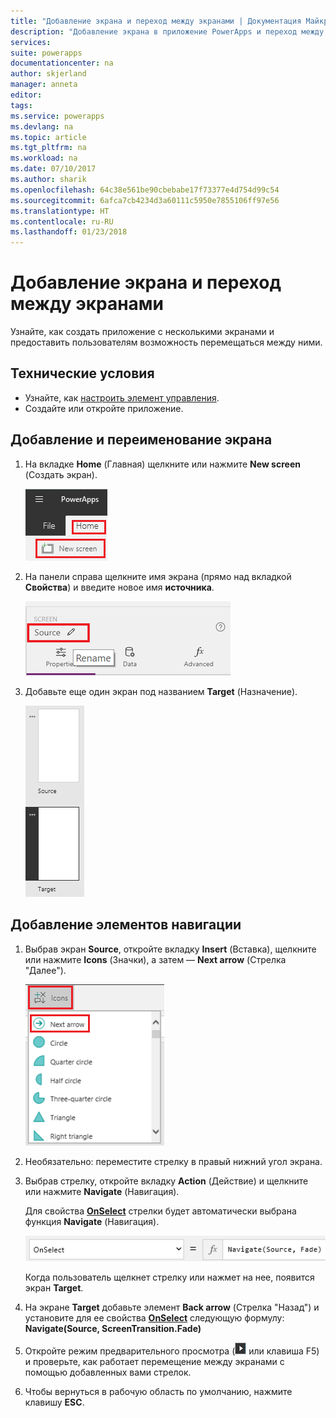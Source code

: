 ```yaml
---
title: "Добавление экрана и переход между экранами | Документация Майкрософт"
description: "Добавление экрана в приложение PowerApps и переход между экранами с помощью стрелок вперед и назад"
services: 
suite: powerapps
documentationcenter: na
author: skjerland
manager: anneta
editor: 
tags: 
ms.service: powerapps
ms.devlang: na
ms.topic: article
ms.tgt_pltfrm: na
ms.workload: na
ms.date: 07/10/2017
ms.author: sharik
ms.openlocfilehash: 64c38e561be90cbebabe17f73377e4d754d99c54
ms.sourcegitcommit: 6afca7cb4234d3a60111c5950e7855106ff97e56
ms.translationtype: HT
ms.contentlocale: ru-RU
ms.lasthandoff: 01/23/2018
---
```

# <a name="add-a-screen-and-navigate-between-screens"></a>Добавление экрана и переход между экранами
Узнайте, как создать приложение с несколькими экранами и предоставить пользователям возможность перемещаться между ними.

## <a name="prerequisites"></a>Технические условия
* Узнайте, как [настроить элемент управления](add-configure-controls.md).
* Создайте или откройте приложение.

## <a name="add-and-rename-a-screen"></a>Добавление и переименование экрана
1. На вкладке **Home** (Главная) щелкните или нажмите **New screen** (Создать экран).

    ![Команда добавления экрана на вкладке Home (Главная)](./media/add-screen-context-variables/add-screen.png)

2. На панели справа щелкните имя экрана (прямо над вкладкой **Свойства**) и введите новое имя **источника**.

    ![Переименование экрана по умолчанию](./media/add-screen-context-variables/name-source-screen.png)

3. Добавьте еще один экран под названием **Target** (Назначение).

    ![Два экрана на панели навигации слева](./media/add-screen-context-variables/two-screens-in-nav.png)

## <a name="add-navigation"></a>Добавление элементов навигации
1. Выбрав экран **Source**, откройте вкладку **Insert** (Вставка), щелкните или нажмите **Icons** (Значки), а затем — **Next arrow** (Стрелка "Далее").  

    ![Shapes (Фигуры) на вкладке Insert (Вставка)](./media/add-screen-context-variables/add-next-arrow.png)

2. Необязательно: переместите стрелку в правый нижний угол экрана.

3. Выбрав стрелку, откройте вкладку **Action** (Действие) и щелкните или нажмите **Navigate** (Навигация).

    Для свойства **[OnSelect](controls/properties-core.md)** стрелки будет автоматически выбрана функция **Navigate** (Навигация).  

    ![Для свойства OnSelect выбрана функция Navigate (Навигация)](./media/add-screen-context-variables/onselect-default.png)

    Когда пользователь щелкнет стрелку или нажмет на нее, появится экран **Target**.

4. На экране **Target** добавьте элемент **Back arrow** (Стрелка "Назад") и установите для ее свойства **[OnSelect](controls/properties-core.md)** следующую формулу:
   <br>**Navigate(Source, ScreenTransition.Fade)**

5. Откройте режим предварительного просмотра (![](./media/add-screen-context-variables/preview.png) или клавиша F5) и проверьте, как работает перемещение между экранами с помощью добавленных вами стрелок.

6. Чтобы вернуться в рабочую область по умолчанию, нажмите клавишу **ESC**.
